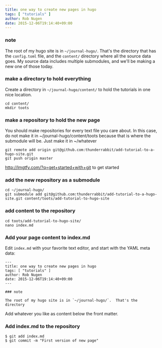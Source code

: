 ```yaml
---
title: one way to create new pages in hugo
tags: [ "tutorials" ]
author: Rob Nugen
date: 2015-12-06T19:14:40+09:00
---
```


### note

The root of my hugo site is in `~/journal-hugo/`.  That's the directory
that has the `config.toml` file, and the `content/` directory where
all the source data goes.  My source data includes multiple
submodules, and we'll be making a new one of those today.

### make a directory to hold everything

Create a directory in `~/journal-hugo/content/` to hold the tutorials in one nice location.

    cd content/
    mkdir toots

### make a repository to hold the new page

You should make repositories for every text file you care about.  In this case, do not make it in ~/journal-hugo/content/toots because that is where the submodule will be.  Just make it in ~/whatever

    git remote add origin git@github.com:thunderrabbit/add-tutorial-to-a-hugo-site.git
    git push origin master

http://lmgtfy.com/?q=get+started+with+git to get started

### add the new repository as a submodule

    cd ~/journal-hugo/
    git submodule add git@github.com:thunderrabbit/add-tutorial-to-a-hugo-site.git content/toots/add-tutorial-to-hugo-site

### add content to the repository

    cd toots/add-tutorial-to-hugo-site/
	nano index.md

### Add your page content to index.md

Edit `index.md` with your favorite text editor, and start with the YAML meta data:

    ---
    title: one way to create new pages in hugo
    tags: [ "tutorials" ]
    author: Rob Nugen
    date: 2015-12-06T19:14:40+09:00
    ---
    
    ### note
    
    The root of my hugo site is in `~/journal-hugo/`.  That's the directory

Add whatever you like as content below the front matter.

### Add index.md to the repository

    $ git add index.md
    $ git commit -m "First version of new page"
